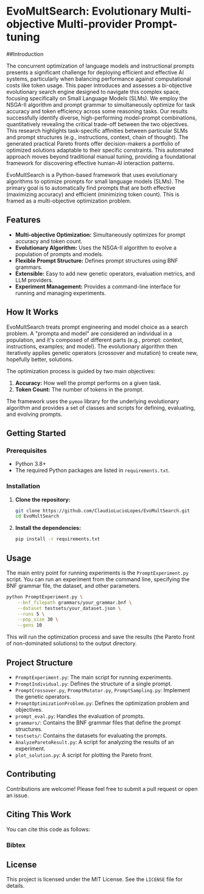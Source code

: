 # EvoMultSearch: Evolutionary Multi-objective Multi-provider Prompt-tuning

##Introduction

 The concurrent optimization of language models and instructional prompts presents a significant challenge for deploying efficient and effective AI systems, particularly when balancing performance against computational costs like token usage. This paper introduces and assesses a bi-objective evolutionary search engine designed to navigate this complex space, focusing specifically on Small Language Models (SLMs). We employ the NSGA-II algorithm and prompt grammar to simultaneously optimize for task accuracy and token efficiency across some reasoning tasks. Our results successfully identify diverse, high-performing model-prompt combinations, quantitatively revealing the critical trade-off between the two objectives. This research highlights task-specific affinities between particular SLMs and prompt structures (e.g., instructions, context, chain of thought). The generated practical Pareto fronts offer decision-makers a portfolio of optimized solutions adaptable to their specific constraints. This automated approach moves beyond traditional manual tuning, providing a foundational framework for discovering effective human-AI interaction patterns.

EvoMultSearch is a Python-based framework that uses evolutionary algorithms to optimize prompts for small language models (SLMs). The primary goal is to automatically find prompts that are both effective (maximizing accuracy) and efficient (minimizing token count). This is framed as a multi-objective optimization problem.

## Features

*   **Multi-objective Optimization:** Simultaneously optimizes for prompt accuracy and token count.
*   **Evolutionary Algorithm:** Uses the NSGA-II algorithm to evolve a population of prompts and models.
*   **Flexible Prompt Structure:** Defines prompt structures using BNF grammars.
*   **Extensible:** Easy to add new genetic operators, evaluation metrics, and LLM providers.
*   **Experiment Management:** Provides a command-line interface for running and managing experiments.

## How It Works

EvoMultSearch treats prompt engineering and model choice as a search problem. A "prompta and model" are considered an individual in a population, and it's composed of different parts (e.g., prompt: context, instructions, examples; and model). The evolutionary algorithm then iteratively applies genetic operators (crossover and mutation) to create new, hopefully better, solutions.

The optimization process is guided by two main objectives:

1.  **Accuracy:** How well the prompt performs on a given task.
2.  **Token Count:** The number of tokens in the prompt.

The framework uses the `pymoo` library for the underlying evolutionary algorithm and provides a set of classes and scripts for defining, evaluating, and evolving prompts.

## Getting Started

### Prerequisites

*   Python 3.8+
*   The required Python packages are listed in `requirements.txt`.

### Installation

1.  **Clone the repository:**
    ```bash
    git clone https://github.com/ClaudioLucioLopes/EvoMultSearch.git
    cd EvoMultSearch
    ```

2.  **Install the dependencies:**
    ```bash
    pip install -r requirements.txt
    ```

## Usage

The main entry point for running experiments is the `PromptExperiment.py` script. You can run an experiment from the command line, specifying the BNF grammar file, the dataset, and other parameters.

```bash
python PromptExperiment.py \
    --bnf_filepath grammars/your_grammar.bnf \
    --dataset testsets/your_dataset.json \
    --runs 5 \
    --pop_size 30 \
    --gens 10
```

This will run the optimization process and save the results (the Pareto front of non-dominated solutions) to the output directory.

## Project Structure

*   `PromptExperiment.py`: The main script for running experiments.
*   `PromptIndividual.py`: Defines the structure of a single prompt.
*   `PromptCrossover.py`, `PromptMutator.py`, `PromptSampling.py`: Implement the genetic operators.
*   `PromptOptimizationProblem.py`: Defines the optimization problem and objectives.
*   `prompt_eval.py`: Handles the evaluation of prompts.
*   `grammars/`: Contains the BNF grammar files that define the prompt structures.
*   `testsets/`: Contains the datasets for evaluating the prompts.
*   `AnalyzeParetoResult.py`: A script for analyzing the results of an experiment.
*   `plot_solution.py`: A script for plotting the Pareto front.

## Contributing

Contributions are welcome! Please feel free to submit a pull request or open an issue.

## Citing This Work
You can cite this code as follows:


### Bibtex


## License

This project is licensed under the MIT License. See the `LICENSE` file for details.

